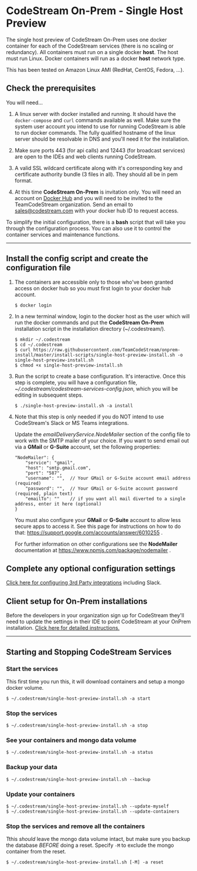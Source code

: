 
# CodeStream On-Prem - Single Host Preview

The single host preview of CodeStream On-Prem uses one docker container for each
of the CodeStream services (there is no scaling or redundancy). All containers must run on a single docker **host**. The host must run Linux. Docker containers
will run as a docker **host** network type.

This has been tested on Amazon Linux AMI (RedHat, CentOS, Fedora, ...).


## Check the prerequisites
You will need...
1. A linux server with docker installed and running. It should have the
   `docker-compose` and `curl` commands available as well. Make sure the system
   user account you intend to use for running CodeStream is able to run docker
   commands.  The fully qualified hostname of the linux server should be
   resolvable in DNS and you'll need it for the installation.
   
1. Make sure ports 443 (for api calls) and 12443 (for broadcast services) are
   open to the IDEs and web clients running CodeStream.

1. A valid SSL wildcard certificate along with it's corresponding key and
   certificate authority bundle (3 files in all). They should all be in pem
   format.

1. At this time **CodeStream On-Prem** is invitation only. You will need an
   account on [Docker Hub](https://hub.docker.com) and you will need to be
   invited to the TeamCodeStream organization. Send an email to sales@codestream.com with your docker hub ID to request access.

To simplify the initial configuration, there is a **bash** script that will take
you through the configuration process. You can also use it to control the
container services and maintenance functions.

----
## Install the config script and create the configuration file

1. The containers are accessible only to those who've been granted access on
   docker hub so you must first login to your docker hub account.
    ```
    $ docker login
    ```

1. In a new terminal window, login to the docker host as the user which will run
   the docker commands and put the **CodeStream On-Prem** installation script in
   the installation directory (~/.codestream/).
    ```
    $ mkdir ~/.codestream
    $ cd ~/.codestream
    $ curl https://raw.githubusercontent.com/TeamCodeStream/onprem-install/master/install-scripts/single-host-preview-install.sh -o single-host-preview-install.sh
    $ chmod +x single-host-preview-install.sh
    ```

1. Run the script to create a base configuration. It's interactive. Once this
   step is complete, you will have a configuration file,
   *~/.codestream/codestream-services-config.json*, which you will be editing in
   subsequent steps.
    ```
    $ ./single-host-preview-install.sh -a install
    ```

1. Note that this step is only needed if you do NOT intend to use CodeStream's Slack or MS Teams integrations.

   Update the *emailDeliveryService.NodeMailer* section of the config file to
   work with the SMTP mailer of your choice.  If you want to send email out via
   a **GMail** or **G-Suite** account, set the following properties:
    ```
    "NodeMailer": {
        "service": "gmail",
        "host": "smtp.gmail.com",
        "port": "587",
        "username": "",  // Your GMail or G-Suite account email address (required)
        "password": "",  // Your GMail or G-Suite account password (required, plain text)
        "emailTo": ""    // if you want all mail diverted to a single address, enter it here (optional)
    }
    ```
    You must also configure your **GMail** or **G-Suite** account to allow
    less secure apps to access it. See this page for instructions on how
    to do that: https://support.google.com/accounts/answer/6010255 .

    For further information on other configurations see the **NodeMailer**
    documentation at https://www.npmjs.com/package/nodemailer .


## Complete any optional configuration settings

[Click here for configuring 3rd Party integrations](README.integrations.md) including Slack.

## Client setup for On-Prem installations

Before the developers in your organization sign up for CodeStream they'll need to update the settings in their IDE to point CodeStream at your OnPrem installation. [Click here for detailed instructions.](README.clientsetup.md)


---------
## Starting and Stopping CodeStream Services

### Start the services
This first time you run this, it will download containers and setup a mongo
docker volume.
```
$ ~/.codestream/single-host-preview-install.sh -a start
```

### Stop the services
```
$ ~/.codestream/single-host-preview-install.sh -a stop
```

### See your containers and mongo data volume
```
$ ~/.codestream/single-host-preview-install.sh -a status
```

### Backup your data
```
$ ~/.codestream/single-host-preview-install.sh --backup
```

### Update your containers
```
$ ~/.codestream/single-host-preview-install.sh --update-myself
$ ~/.codestream/single-host-preview-install.sh --update-containers
```

### Stop the services and remove all the containers
Tthis _should_ leave the mongo data volume intact, but make sure you backup the
database _BEFORE_ doing a reset. Specify `-M` to exclude the mongo container
from the reset.
```
$ ~/.codestream/single-host-preview-install.sh [-M] -a reset
```

